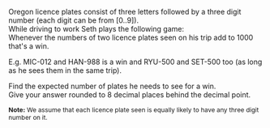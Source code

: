 <p>
Oregon licence plates consist of three letters followed by a three digit number (each digit can be from [0..9]).<br />
While driving to work Seth plays the following game:<br />
Whenever the numbers of two licence plates seen on his trip add to 1000 that's a win.
</p>
<p>
E.g. MIC-012 and HAN-988 is a win and RYU-500 and SET-500 too (as long as he sees them in the same trip). 
</p><p>
</p><p>
Find the expected number of plates he needs to see for a win.<br />
Give your answer rounded to 8 decimal places behind the decimal point.
</p>
<p style="font-size:88%;">
<b>Note:</b> We assume that each licence plate seen is equally likely to have any three digit number on it.
</p>




